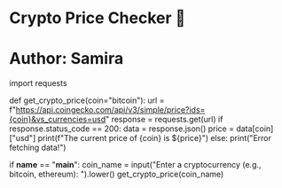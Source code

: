 # Crypto Price Checker 🚀
# Author: Samira

import requests

def get_crypto_price(coin="bitcoin"):
    url = f"https://api.coingecko.com/api/v3/simple/price?ids={coin}&vs_currencies=usd"
    response = requests.get(url)
    if response.status_code == 200:
        data = response.json()
        price = data[coin]["usd"]
        print(f"The current price of {coin} is ${price}")
    else:
        print("Error fetching data!")

if __name__ == "__main__":
    coin_name = input("Enter a cryptocurrency (e.g., bitcoin, ethereum): ").lower()
    get_crypto_price(coin_name)
